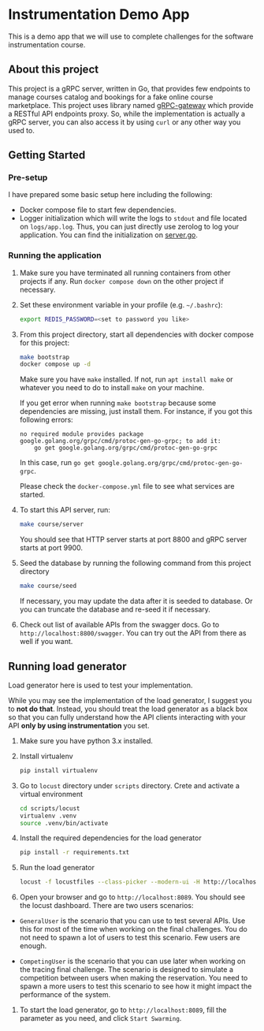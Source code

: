 # Instrumentation Demo App

This is a demo app that we will use to complete challenges for the software instrumentation course.

## About this project

This project is a gRPC server, written in Go, that provides few endpoints to manage courses catalog and bookings for a fake online course marketplace. This project uses library named [gRPC-gateway](https://github.com/grpc-ecosystem/grpc-gateway) which provide a RESTful API endpoints proxy. So, while the implementation is actually a gRPC server, you can also access it by using `curl` or any other way you used to.

## Getting Started

### Pre-setup

I have prepared some basic setup here including the following:

* Docker compose file to start few dependencies.
* Logger initialization which will write the logs to `stdout` and file located on `logs/app.log`. Thus, you can just directly use zerolog to log your application. You can find the initialization on [server.go](./cmd/course/commands/server.go#L51).

### Running the application

1. Make sure you have terminated all running containers from other projects if any. Run `docker compose down` on the other project if necessary.

1. Set these environment variable in your profile (e.g. `~/.bashrc`):

    ```bash
    export REDIS_PASSWORD=<set to password you like>
    ```

1. From this project directory, start all dependencies with docker compose for this project:

    ```bash
    make bootstrap
    docker compose up -d
    ```

    Make sure you have `make` installed. If not, run `apt install make` or whatever you need to do to install `make` on your machine.
    
    If you get error when running `make bootstrap` because some dependencies are missing, just install them. For instance, if you got this following errors:

    ```
    no required module provides package google.golang.org/grpc/cmd/protoc-gen-go-grpc; to add it:
        go get google.golang.org/grpc/cmd/protoc-gen-go-grpc
    ```

    In this case, run `go get google.golang.org/grpc/cmd/protoc-gen-go-grpc`.

    Please check the `docker-compose.yml` file to see what services are started.

1. To start this API server, run:

    ```bash
    make course/server
    ```
    
    You should see that HTTP server starts at port 8800 and gRPC server starts at port 9900.

1. Seed the database by running the following command from this project directory

    ```bash
    make course/seed
    ```

    If necessary, you may update the data after it is seeded to database. Or you can truncate the database and re-seed it if necessary.

1. Check out list of available APIs from the swagger docs. Go to `http://localhost:8800/swagger`. You can try out the API from there as well if you want.

## Running load generator

Load generator here is used to test your implementation. 

While you may see the implementation of the load generator, I suggest you to **not do that**. Instead, you should treat the load generator as a black box so that you can fully understand how the API clients interacting with your API **only by using instrumentation** you set.

1. Make sure you have python 3.x installed. 

1. Install virtualenv

    ```bash
    pip install virtualenv
    ```

1. Go to `locust` directory under `scripts` directory. Crete and activate a virtual environment

    ```bash
    cd scripts/locust
    virtualenv .venv
    source .venv/bin/activate
    ```

1. Install the required dependencies for the load generator

    ```bash
    pip install -r requirements.txt
    ```

1. Run the load generator

    ```bash
    locust -f locustfiles --class-picker --modern-ui -H http://localhost:8800
    ```    

1. Open your browser and go to `http://localhost:8089`. You should see the locust dashboard. There are two users scenarios:

  * `GeneralUser` is the scenario that you can use to test several APIs. Use this for most of the time when working on the final challenges. You do not need to spawn a lot of users to test this scenario. Few users are enough.

  * `CompetingUser` is the scenario that you can use later when working on the tracing final challenge. The scenario is designed to simulate a competition between users when making the reservation. You need to spawn a more users to test this scenario to see how it might impact the performance of the system.

1. To start the load generator, go to `http://localhost:8089`, fill the parameter as you need, and click `Start Swarming`.
